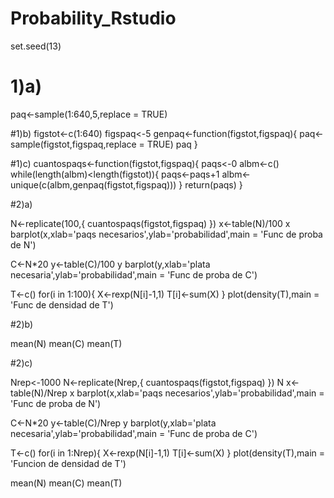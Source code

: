 # Probability_Rstudio

set.seed(13)

# 1)a)
paq<-sample(1:640,5,replace = TRUE)

#1)b)
figstot<-c(1:640)
figspaq<-5
genpaq<-function(figstot,figspaq){
  paq<-sample(figstot,figspaq,replace = TRUE)
  paq
}

#1)c) 
cuantospaqs<-function(figstot,figspaq){
  paqs<-0
  albm<-c()
  while(length(albm)<length(figstot)){
    paqs<-paqs+1
    albm<-unique(c(albm,genpaq(figstot,figspaq)))
  }
  return(paqs)
}


#2)a)



N<-replicate(100,{
  cuantospaqs(figstot,figspaq)
})
x<-table(N)/100
x
barplot(x,xlab='paqs necesarios',ylab='probabilidad',main = 'Func de proba de N')


C<-N*20
y<-table(C)/100
y
barplot(y,xlab='plata necesaria',ylab='probabilidad',main = 'Func de proba de C')


T<-c()
for(i in 1:100){
  X<-rexp(N[i]-1,1)
  T[i]<-sum(X)
}
plot(density(T),main = 'Func de densidad de T')

#2)b)

mean(N)
mean(C)
mean(T)

#2)c)



Nrep<-1000
N<-replicate(Nrep,{
  cuantospaqs(figstot,figspaq)
})
N
x<-table(N)/Nrep
x
barplot(x,xlab='paqs necesarios',ylab='probabilidad',main = 'Func de proba de N')

C<-N*20
y<-table(C)/Nrep
y
barplot(y,xlab='plata necesaria',ylab='probabilidad',main = 'Func de proba de C')

T<-c()
for(i in 1:Nrep){
  X<-rexp(N[i]-1,1)
  T[i]<-sum(X)
}
plot(density(T),main = 'Funcion de densidad de T')

mean(N)
mean(C)
mean(T)

